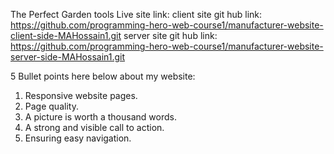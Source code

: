 The Perfect Garden tools
Live site link:
client site git hub link: https://github.com/programming-hero-web-course1/manufacturer-website-client-side-MAHossain1.git
server site git hub link: https://github.com/programming-hero-web-course1/manufacturer-website-server-side-MAHossain1.git

5 Bullet points here below about my website:

1. Responsive website pages.
2. Page quality.
3. A picture is worth a thousand words.
4. A strong and visible call to action.
5. Ensuring easy navigation.
